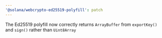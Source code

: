 ```yaml
---
'@solana/webcrypto-ed25519-polyfill': patch
---
```


The Ed25519 polyfill now correctly returns `ArrayBuffer` from `exportKey()` and `sign()` rather than `Uint8Array`
